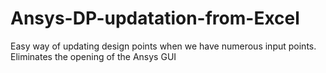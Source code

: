 # Ansys-DP-updatation-from-Excel
Easy way of updating design points when we have numerous input points.
Eliminates the opening of the Ansys GUI
